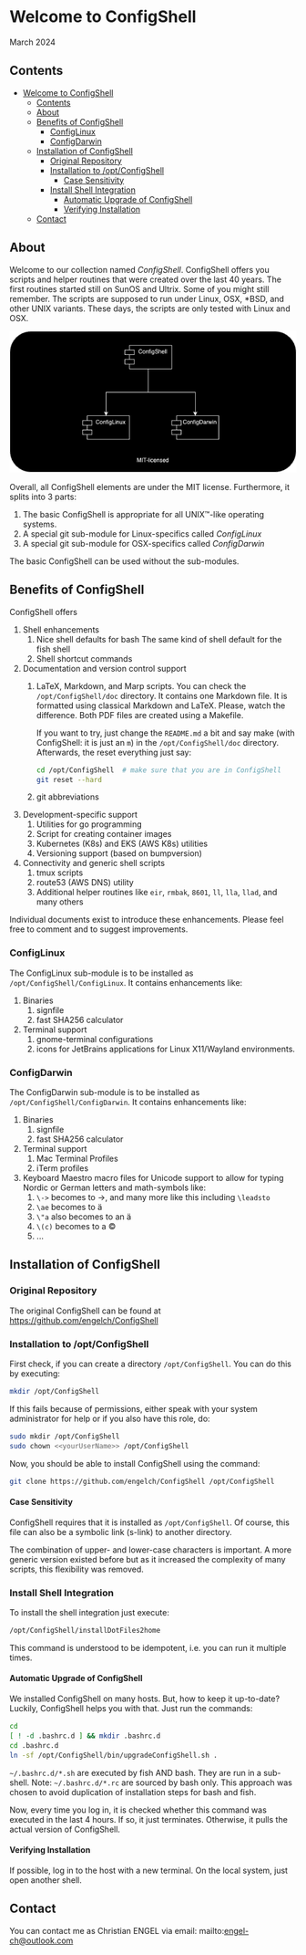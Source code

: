 # Welcome to ConfigShell

March 2024

## Contents

- [Welcome to ConfigShell](#welcome-to-configshell)
  - [Contents](#contents)
  - [About](#about)
  - [Benefits of ConfigShell](#benefits-of-configshell)
    - [ConfigLinux](#configlinux)
    - [ConfigDarwin](#configdarwin)
  - [Installation of ConfigShell](#installation-of-configshell)
    - [Original Repository](#original-repository)
    - [Installation to /opt/ConfigShell](#installation-to-optconfigshell)
      - [Case Sensitivity](#case-sensitivity)
    - [Install Shell Integration](#install-shell-integration)
      - [Automatic Upgrade of ConfigShell](#automatic-upgrade-of-configshell)
      - [Verifying Installation](#verifying-installation)
  - [Contact](#contact)

[//]: # (delete before 4 LaTeX)

## About

Welcome to our collection named *ConfigShell*. ConfigShell offers you scripts and helper routines that were created over the last 40 years. The first routines started still on SunOS and Ultrix. Some of you might still remember. The scripts are supposed to run under Linux, OSX, *BSD, and other UNIX variants. These days, the scripts are only tested with Linux and OSX.

![ConfigShell Modules](img/ConfigShell_modules.drawio.png)

Overall, all ConfigShell elements are under the MIT license. Furthermore, it splits into 3 parts:

1. The basic ConfigShell is appropriate for all UNIX™-like operating systems.
2. A special git sub-module for Linux-specifics called *ConfigLinux*
3. A special git sub-module for OSX-specifics called *ConfigDarwin*

The basic ConfigShell can be used without the sub-modules.

## Benefits of ConfigShell

ConfigShell offers

1. Shell enhancements
   1. Nice shell defaults for bash
The same kind of shell default for the fish shell
   3. Shell shortcut commands
2. Documentation and version control support
   1. LaTeX, Markdown, and Marp scripts. You can check the `/opt/ConfigShell/doc` directory. It contains one Markdown file. It is formatted using classical 
      Markdown and LaTeX. Please, watch the difference. Both PDF files are created using a Makefile. 
      
      If you want to try, just change the `README.md` a bit and say make (with ConfigShell: it is just an `m`) in the `/opt/ConfigShell/doc` directory. Afterwards, the reset everything just say:

      ```bash  
      cd /opt/ConfigShell  # make sure that you are in ConfigShell
      git reset --hard
      ```
   2. git abbreviations
3. Development-specific support
   1. Utilities for go programming
   2. Script for creating container images
   3. Kubernetes (K8s) and EKS (AWS K8s) utilities
   4. Versioning support (based on bumpversion)
4. Connectivity and generic shell scripts
   1. tmux scripts
   2. route53 (AWS DNS) utility
   3. Additional helper routines like `eir`, `rmbak`, `8601`, `ll`, `lla`, `llad`, and many others

Individual documents exist to introduce these enhancements. Please feel free to comment and to suggest improvements.

### ConfigLinux

The ConfigLinux sub-module is to be installed as `/opt/ConfigShell/ConfigLinux`. It contains enhancements like:

1. Binaries
   1. signfile
   2. fast SHA256 calculator
2. Terminal support
   1. gnome-terminal configurations
   2. icons for JetBrains applications for Linux X11/Wayland environments.

### ConfigDarwin

The ConfigDarwin sub-module is to be installed as `/opt/ConfigShell/ConfigDarwin`. It contains enhancements like:

1. Binaries
   1. signfile
   2. fast SHA256 calculator
2. Terminal support
   1. Mac Terminal Profiles
   2. iTerm profiles
3. Keyboard Maestro macro files for Unicode support to allow for typing Nordic or German letters and math-symbols like:
   1.  `\->` becomes to →, and many more like this including `\leadsto`
   2.  `\ae` becomes to ä
   3.  `\"a` also becomes to an ä
   4.  `\(c)` becomes to a ©
   5.  ...

## Installation of ConfigShell

### Original Repository

The original ConfigShell can be found at https://github.com/engelch/ConfigShell

### Installation to /opt/ConfigShell

First check, if you can create a directory `/opt/ConfigShell`. You can do this by executing:

```bash
mkdir /opt/ConfigShell
```

If this fails because of permissions, either speak with your system administrator for help or if you also have this role, do:

```bash
sudo mkdir /opt/ConfigShell
sudo chown <<yourUserName>> /opt/ConfigShell
```

Now, you should be able to install ConfigShell using the command:

```bash
git clone https://github.com/engelch/ConfigShell /opt/ConfigShell
```

#### Case Sensitivity

ConfigShell requires that it is installed as `/opt/ConfigShell`. Of course, this file can also be a symbolic link (s-link) to another directory.

The combination of upper- and lower-case characters is important. A more generic version existed before but as it increased the complexity of many scripts, this flexibility was removed.

### Install Shell Integration

To install the shell integration just execute:

```bash
/opt/ConfigShell/installDotFiles2home
```

This command is understood to be idempotent, i.e. you can run it multiple times.

#### Automatic Upgrade of ConfigShell

We installed ConfigShell on many hosts. But, how to keep it up-to-date? Luckily, ConfigShell helps you with that. Just run the commands:

```bash
cd
[ ! -d .bashrc.d ] && mkdir .bashrc.d
cd .bashrc.d
ln -sf /opt/ConfigShell/bin/upgradeConfigShell.sh .
```

`~/.bashrc.d/*.sh` are executed by fish AND bash. They are run in a sub-shell. Note: `~/.bashrc.d/*.rc` are sourced by bash only. This approach was chosen to avoid duplication of installation steps for bash and fish.

Now, every time you log in, it is checked whether this command was executed in the last 4 hours. If so, it just terminates. Otherwise, it pulls the actual version of ConfigShell.

#### Verifying Installation

If possible, log in to the host with a new terminal. On the local system, just open another shell.

## Contact

You can contact me as Christian ENGEL via email: mailto:engel-ch@outlook.com

